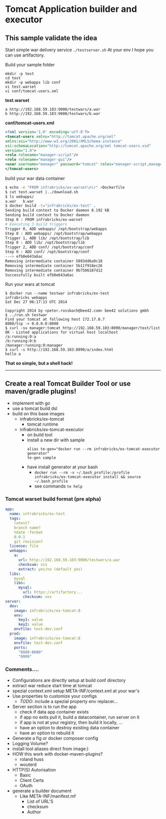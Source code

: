 # Tomcat Application builder and executor

## This sample validate the idea


Start simple war delivery service `./testserver.sh`
At your env I hope you can use artifactory.

Build your sample folder

```
mkdir -p test
cd test
mkdir -p webapps lib conf
vi test.warset
vi conf/tomcat-users.xml
```

**test.warset**

```
a http://192.168.59.103:9000/testwars/a.war
b http://192.168.59.103:9000/testwars/b.war
```

**conf/tomcat-users.xml**

```xml
<?xml version='1.0' encoding='utf-8'?>
<tomcat-users xmlns="http://tomcat.apache.org/xml"
xmlns:xsi="http://www.w3.org/2001/XMLSchema-instance"
xsi:schemaLocation="http://tomcat.apache.org/xml tomcat-users.xsd"
version="1.0">
<role rolename="manager-script"/>
<role rolename="manager-gui"/>
<user username="manager" password="tomcat" roles="manager-script,manager-gui"/>
</tomcat-users>
```

build your war data container

```bash
$ echo -e "FROM infrabricks/ex-warset\n\r" >Dockerfile
$ cat test.warset |../download.sh
$ ls webapps/
a.war	b.war
$ docker build -t="infrabricks/ex-test" .
Sending build context to Docker daemon 8.192 kB
Sending build context to Docker daemon
Step 0 : FROM infrabricks/ex-warset
# Executing 3 build triggers
Trigger 0, ADD webapps/ /opt/bootstrap/webapps
Step 0 : ADD webapps/ /opt/bootstrap/webapps
Trigger 1, ADD lib/ /opt/bootstrap/lib
Step 0 : ADD lib/ /opt/bootstrap/lib
Trigger 2, ADD conf/ /opt/bootstrap/conf
Step 0 : ADD conf/ /opt/bootstrap/conf
---> efb0e643a6ac
Removing intermediate container 5093dd6a9c18
Removing intermediate container 5b11f918ec26
Removing intermediate container 9b7506187d12
Successfully built efb0e643a6ac
```

Run your wars at tomcat

```
$ docker run --name testwar infrabricks/ex-test
infrabricks webapps
Sat Dec 27 06:17:13 UTC 2014

Copyright 2014 by <peter.rossbach@bee42.com> bee42 solutions gmbh
$ ../run.sh testwar
Find your tomcat at following host 172.17.0.7
8080/tcp -> 0.0.0.0:8090
$ curl -su manager:tomcat http://192.168.59.103:8090/manager/text/list
OK - Listed applications for virtual host localhost
/a:running:0:a
/b:running:0:b
/manager:running:0:manager
$ curl -s http://192.168.59.103:8090/a/index.html
hello a
```

**That so simple, but a shell hack!**

---

## Create a real Tomcat Builder Tool or use maven/gradle plugins!

 - implement with go
 - use a tomcat build dsl
 - build on this base images
   - infrabricks/ex-tomcat
     - tomcat runtime
   - infrabricks/ex-tomcat-executor
     - on build tool
     - install a new dir with sample
       ```
       alias te-gen="docker run --rm infrabricks/ex-tomcat-executor generator"
       te-gen sample
       ```
     - have install generator at your bash
       - `docker run --rm -v ~/.bash_profile:/profile infrabricks/ex-tomcat-executor install && source ~/.bash_profile`
       - see commands `te help`

### Tomcat warset build format (pre alpha)

```yaml
app:
  name: infrabricks/ex-test
  tags:
    latest?
    branch name?
    %date -format
    0.0.1
    git revision?
  license: file
  webapps:
    a:
      url: http://192.168.59.103:9000/testwars/a.war
      checksum: sss
      extract: yes/no (default yes)
  libs:
    mysql
    libs:
      mysql:
        url: https://artifactory...
        checksum: xxx
server:
  dev:
    image: infrabricks/ex-tomcat:8
    env:
      key1: value
      key2: value
    envfile: test-dev.conf
  prod:
    image: infrabricks/ex-tomcat:8
    envfile: test-dev.conf
    ports:
      "8080:8080"
      "8009"
```

### Comments....

 - Configurations are directly setup at build conf directory
 - extract war reduce start time at tomcat
 - spezial context.xml setup META-INF/context.xml at your war's
 - Use properties to customize your configs
   - _TODO_: include a spezial property env replacer...  
 - Server section is to run the app
   - check if data app container exists
   - if app no exits pull it, build a datacontainer, run server on it
   - if app is not at your registry, then build it locally, ...
   - have an option to destroy existing data container
   - have an option to rebuild it
 - Generate a fig or docker composer config
 - Logging Volume?
 - install tool aliases direct from image:)
 - HOW this work with docker-maven-plugins?
   - roland huss
   - wouterd
 - HTTP(S) Autorisation
   - Basic
   - Client Certs
   - OAuth  
 - generate a builder document
   - Like META-INF/manifest.mf
     - List of URL'S
     - checksum
     - Author
